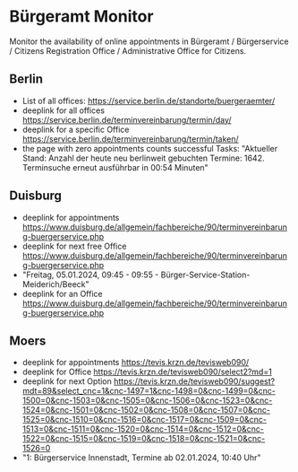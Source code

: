 # Bürgeramt Monitor

Monitor the availability of online appointments in Bürgeramt / Bürgerservice / Citizens Registration Office / Administrative Office for Citizens.

## Berlin

- List of all offices: https://service.berlin.de/standorte/buergeraemter/
- deeplink for all offices  https://service.berlin.de/terminvereinbarung/termin/day/
- deeplink for a specific Office https://service.berlin.de/terminvereinbarung/termin/taken/
- the page with zero appointments counts successful Tasks: "Aktueller Stand:
Anzahl der heute neu berlinweit gebuchten Termine: 1642. Terminsuche erneut ausführbar in 00:54 Minuten"

## Duisburg

- deeplink for appointments https://www.duisburg.de/allgemein/fachbereiche/90/terminvereinbarung-buergerservice.php
- deeplink for next free Office https://www.duisburg.de/allgemein/fachbereiche/90/terminvereinbarung-buergerservice.php
- "Freitag, 05.01.2024, 09:45 - 09:55 - Bürger-Service-Station-Meiderich/Beeck"
- deeplink for an Office https://www.duisburg.de/allgemein/fachbereiche/90/terminvereinbarung-buergerservice.php

## Moers

- deeplink for appointments https://tevis.krzn.de/tevisweb090/
- deeplink for Office https://tevis.krzn.de/tevisweb090/select2?md=1
- deeplink for next Option https://tevis.krzn.de/tevisweb090/suggest?mdt=89&select_cnc=1&cnc-1497=1&cnc-1498=0&cnc-1499=0&cnc-1500=0&cnc-1503=0&cnc-1505=0&cnc-1506=0&cnc-1523=0&cnc-1524=0&cnc-1501=0&cnc-1502=0&cnc-1508=0&cnc-1507=0&cnc-1525=0&cnc-1510=0&cnc-1516=0&cnc-1517=0&cnc-1509=0&cnc-1513=0&cnc-1511=0&cnc-1520=0&cnc-1514=0&cnc-1512=0&cnc-1522=0&cnc-1515=0&cnc-1519=0&cnc-1518=0&cnc-1521=0&cnc-1526=0
- "1: Bürgerservice Innenstadt, Termine ab 02.01.2024, 10:40 Uhr"